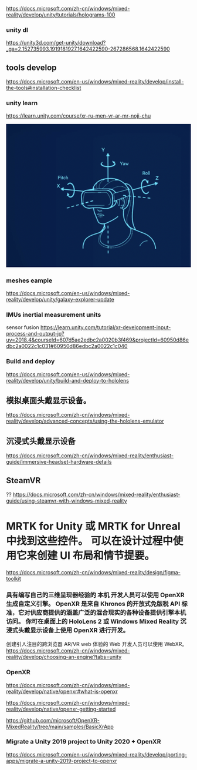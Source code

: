 https://docs.microsoft.com/zh-cn/windows/mixed-reality/develop/unity/tutorials/holograms-100

### unity dl
https://unity3d.com/get-unity/download?_ga=2.152735993.1919181927.1642422590-267286568.1642422590

## tools develop
https://docs.microsoft.com/en-us/windows/mixed-reality/develop/install-the-tools#installation-checklist

### unity learn
https://learn.unity.com/course/xr-ru-men-vr-ar-mr-noji-chu

![img](https://github.com/hiro-9999/blog/blob/master/.%E5%85%83%E5%AE%87%E5%AE%99/unity/MR/%E3%82%B9%E3%82%AF%E3%83%AA%E3%83%BC%E3%83%B3%E3%82%B7%E3%83%A7%E3%83%83%E3%83%88%202022-01-18%2020.31.19.png)


### meshes eample
https://docs.microsoft.com/en-us/windows/mixed-reality/develop/unity/galaxy-explorer-update

### IMUs  inertial measurement units
sensor fusion
https://learn.unity.com/tutorial/xr-development-input-process-and-output-jp?uv=2018.4&courseId=607d5ae2edbc2a0020b3f469&projectId=60950d86edbc2a0022c1c031#60950d86edbc2a0022c1c040


### Build and deploy
https://docs.microsoft.com/en-us/windows/mixed-reality/develop/unity/build-and-deploy-to-hololens


## 模拟桌面头戴显示设备。
https://docs.microsoft.com/zh-cn/windows/mixed-reality/develop/advanced-concepts/using-the-hololens-emulator


## 沉浸式头戴显示设备
https://docs.microsoft.com/zh-cn/windows/mixed-reality/enthusiast-guide/immersive-headset-hardware-details

## SteamVR
??
https://docs.microsoft.com/zh-cn/windows/mixed-reality/enthusiast-guide/using-steamvr-with-windows-mixed-reality

# MRTK for Unity 或 MRTK for Unreal 中找到这些控件。 可以在设计过程中使用它来创建 UI 布局和情节提要。
https://docs.microsoft.com/zh-cn/windows/mixed-reality/design/figma-toolkit



### 具有编写自己的三维呈现器经验的 本机 开发人员可以使用 OpenXR 生成自定义引擎。 OpenXR 是来自 Khronos 的开放式免版税 API 标准，它对供应商提供的涵盖广泛的混合现实的各种设备提供引擎本机访问。 你可在桌面上的 HoloLens 2 或 Windows Mixed Reality 沉浸式头戴显示设备上使用 OpenXR 进行开发。
创建引人注目的跨浏览器 AR/VR web 体验的 Web 开发人员可以使用 WebXR。
https://docs.microsoft.com/zh-cn/windows/mixed-reality/develop/choosing-an-engine?tabs=unity


### OpenXR
https://docs.microsoft.com/zh-cn/windows/mixed-reality/develop/native/openxr#what-is-openxr

https://docs.microsoft.com/zh-cn/windows/mixed-reality/develop/native/openxr-getting-started

https://github.com/microsoft/OpenXR-MixedReality/tree/main/samples/BasicXrApp

### Migrate a Unity 2019 project to Unity 2020 + OpenXR
https://docs.microsoft.com/en-us/windows/mixed-reality/develop/porting-apps/migrate-a-unity-2019-project-to-openxr
